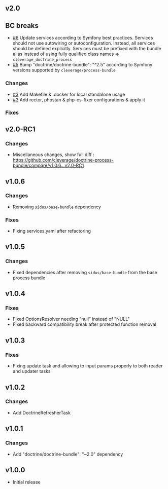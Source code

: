 v2.0
------

## BC breaks

* [#6](https://github.com/cleverage/doctrine-process-bundle/issues/6) Update services according to Symfony best practices. Services should not use autowiring or autoconfiguration. Instead, all services should be defined explicitly.
  Services must be prefixed with the bundle alias instead of using fully qualified class names => `cleverage_doctrine_process`
* [#5](https://github.com/cleverage/doctrine-process-bundle/issues/5) Bump "doctrine/doctrine-bundle": "^2.5" according to Symfony versions supported by `cleverage/process-bundle`

### Changes

* [#3](https://github.com/cleverage/doctrine-process-bundle/issues/3) Add Makefile & .docker for local standalone usage
* [#3](https://github.com/cleverage/doctrine-process-bundle/issues/3) Add rector, phpstan & php-cs-fixer configurations & apply it

### Fixes

v2.0-RC1
------

### Changes

* Miscellaneous changes, show full diff : https://github.com/cleverage/doctrine-process-bundle/compare/v1.0.6...v2.0-RC1

v1.0.6
------

### Changes

* Removing `sidus/base-bundle` dependency

### Fixes

* Fixing services.yaml after refactoring

v1.0.5
------

### Changes

* Fixed dependencies after removing `sidus/base-bundle` from the base process bundle

v1.0.4
------

### Fixes

* Fixed OptionsResolver needing "null" instead of "NULL"
* Fixed backward compatibility break after protected function removal

v1.0.3
------

### Fixes

* Fixing update task and allowing to input params properly to both reader and updater tasks

v1.0.2
------

### Changes

* Add DoctrineRefresherTask

v1.0.1
------

### Changes

* Add "doctrine/doctrine-bundle": "~2.0" dependency

v1.0.0
------

* Initial release
